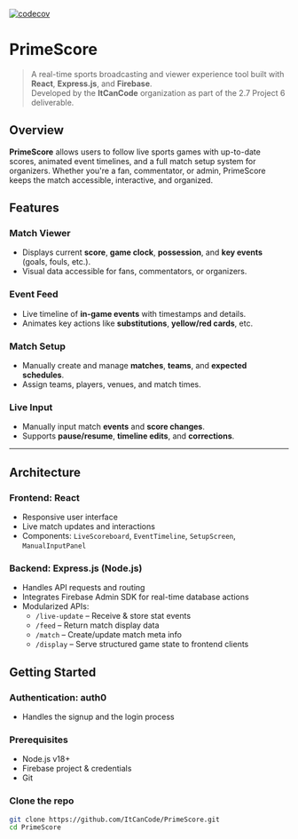 [![codecov](https://codecov.io/github/ItCanCode/PrimeScore/branch/main/graph/badge.svg?token=94CH9QO4XA)](https://codecov.io/github/ItCanCode/PrimeScore)


# PrimeScore 

> A real-time sports broadcasting and viewer experience tool built with **React**, **Express.js**, and **Firebase**.  
> Developed by the **ItCanCode** organization as part of the 2.7 Project 6 deliverable.

##  Overview

**PrimeScore** allows users to follow live sports games with up-to-date scores, animated event timelines, and a full match setup system for organizers. Whether you're a fan, commentator, or admin, PrimeScore keeps the match accessible, interactive, and organized.

##  Features

###  Match Viewer
- Displays current **score**, **game clock**, **possession**, and **key events** (goals, fouls, etc.).
- Visual data accessible for fans, commentators, or organizers.

###  Event Feed
- Live timeline of **in-game events** with timestamps and details.
- Animates key actions like **substitutions**, **yellow/red cards**, etc.

###  Match Setup
- Manually create and manage **matches**, **teams**, and **expected schedules**.
- Assign teams, players, venues, and match times.

###  Live Input
- Manually input match **events** and **score changes**.
- Supports **pause/resume**, **timeline edits**, and **corrections**.

---

##  Architecture

### Frontend: **React**
- Responsive user interface
- Live match updates and interactions
- Components: `LiveScoreboard`, `EventTimeline`, `SetupScreen`, `ManualInputPanel`

### Backend: **Express.js (Node.js)**
- Handles API requests and routing
- Integrates Firebase Admin SDK for real-time database actions
- Modularized APIs:
  - `/live-update` – Receive & store stat events
  - `/feed` – Return match display data
  - `/match` – Create/update match meta info
  - `/display` – Serve structured game state to frontend clients
##  Getting Started

### Authentication: **auth0**
- Handles the signup and the login process

### Prerequisites
- Node.js v18+
- Firebase project & credentials
- Git

### Clone the repo
```bash
git clone https://github.com/ItCanCode/PrimeScore.git
cd PrimeScore
